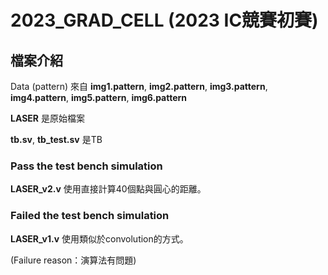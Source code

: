 # 2023_GRAD_CELL (2023 IC競賽初賽)

## 檔案介紹

Data (pattern) 來自 **img1.pattern**,  **img2.pattern**, **img3.pattern**, **img4.pattern**, **img5.pattern**, **img6.pattern** 

**LASER** 是原始檔案

**tb.sv**, **tb_test.sv** 是TB




### Pass the test bench simulation

**LASER_v2.v** 使用直接計算40個點與圓心的距離。

### Failed the test bench simulation

**LASER_v1.v** 使用類似於convolution的方式。

(Failure reason：演算法有問題)


